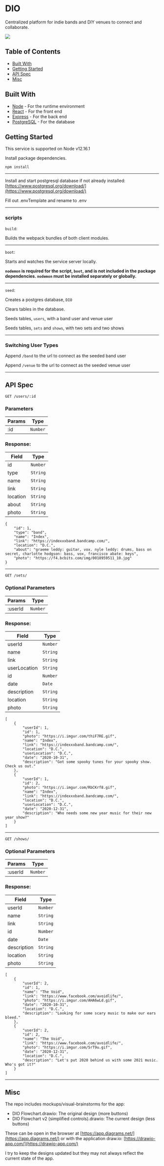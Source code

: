 # DIO
Centralized platform for indie bands and DIY venues to connect and collaborate.

![](https://i.imgur.com/oFGpC0n.png)

## Table of Contents
* [Built With](#built-with)
* [Getting Started](#getting-started)
* [API Spec](#api-spec)
* [Misc](#misc)

## Built With
* [Node](https://nodejs.org/en/docs/) - For the runtime environment
* [React](https://reactjs.org/docs/getting-started.html) - For the front end
* [Express](https://expressjs.com/en/guide/routing.html) - For the back end
* [PostgreSQL](https://www.postgresql.org/docs/) - For the database

## Getting Started

This service is supported on Node v12.16.1

Install package dependencies.

`npm install`

------

Install and start postgresql database if not already installed:
[https://www.postgresql.org/download/](https://www.postgresql.org/download/)

Fill out .envTemplate and rename to .env

---
### scripts

`build`:

Builds the webpack bundles of both client modules.

---

`boot`:

Starts and watches the service server locally.

__`nodemon` is required for the script, `boot`, and is not included in the package dependencies. `nodemon` must be installed separately or globally.__ 

---

`seed`:

Creates a postgres database, `DIO`

Clears tables in the database.

Seeds tables, `users`,
with a band user and venue user

Seeds tables, `sets` and `shows`,
with two sets and two shows

---

### Switching User Types
Append `/band` to the url to connect as the seeded band user

Append `/venue` to the url to connect as the seeded venue user

---


## API Spec

`GET /users/:id`

### Parameters

| Params | Type |
| --- | --- |
| :id | `Number` |

### Response:

| Field | Type |
| ----- | ---- |
| id| `Number`|
|type| `String`|
| name| `String`|
|link| `String`|
| location| `String`|
|about| `String`|
|photo| `String`|


```
{
    "id": 1,
    "type": "band",
    "name": "Index",
    "link": "https://indexxxband.bandcamp.com/",
    "location": "D.C.",
    "about": "graeme leddy: guitar, vox. nyle leddy: drums, bass on secret, charlotte hodgson: bass, vox, francisco abate: keys",
    "photo": "https://f4.bcbits.com/img/0018959511_10.jpg"
}
```
---

`GET /sets/`

### Optional Parameters

| Params | Type |
| --- | --- |
| :userId | `Number` |

### Response:

| Field | Type |
| ----- | ---- |
| userId | `Number`|
| name | `String`|
| link | `String`|
| userLocation | `String`|
| id | `Number`|
| date | `Date`|
| description | `String`|
| location | `String`|
| photo | `String`|


```
[
    {
        "userId": 1,
        "id": 1,
        "photo": "https://i.imgur.com/thiF7RE.gif",
        "name": "Index",
        "link": "https://indexxxband.bandcamp.com/",
        "location": "D.C.",
        "userLocation": "D.C.",
        "date": "2020-10-31",
        "description": "Got some spooky tunes for your spooky show. Check us out."
    },
    {
        "userId": 1,
        "id": 2,
        "photo": "https://i.imgur.com/RbCKrf8.gif",
        "name": "Index",
        "link": "https://indexxxband.bandcamp.com/",
        "location": "D.C.",
        "userLocation": "D.C.",
        "date": "2020-12-31",
        "description": "Who needs some new year music for their new year show?"
    }
]
```
---

`GET /shows/`

### Optional Parameters

| Params | Type |
| --- | --- |
| :userId | `Number` |

### Response:

| Field | Type |
| ----- | ---- |
| userId | `Number`|
| name | `String`|
| link | `String`|
| id | `Number`|
| date | `Date`|
| description | `String`|
| location | `String`|
| photo | `String`|


```
[
    {
        "userId": 2,
        "id": 1,
        "name": "The Void",
        "link": "https://www.facebook.com/avoidlife/",
        "photo": "https://i.imgur.com/AHA6wLd.gif",
        "date": "2020-10-31",
        "location": "D.C.",
        "description": "Looking for some scary music to make our ears bleed."
    },
    {
        "userId": 2,
        "id": 2,
        "name": "The Void",
        "link": "https://www.facebook.com/avoidlife/",
        "photo": "https://i.imgur.com/5rT9u.gif",
        "date": "2020-12-31",
        "location": "D.C.",
        "description": "Let's put 2020 behind us with some 2021 music. Who's got it?"
    }
]
```
---

## Misc
The repo includes mockups/visual-brainstorms for the app:
* DIO Flowchart.drawio: The original design (more buttons)
* DIO Flowchart v2 (simplified controls).drawio: The current design (less buttons)

These can be open in the browser at [https://app.diagrams.net/](https://app.diagrams.net/) or with the application draw.io: [https://drawio-app.com/](https://drawio-app.com/)

I try to keep the designs updated but they may not always reflect the current state of the app.
